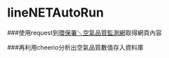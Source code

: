 # lineNETAutoRun
###使用request到[環保署＼空氣品質監測網](http://taqm.epa.gov.tw/taqm/tw/Pm25Index.aspx)取得網頁內容

###再利用cheerio分析出空氣品質數值存入資料庫